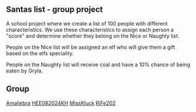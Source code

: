 ## Santas list - group project
A school project where we create a list of 100 people with different characteristics.
We use these characteristics to assign each person a "score" and determine whether they belong on the Nice or Naughty list.

People on the Nice list will be assigned an elf who will give them a gift based on the elfs speciality.

People on the Naughty list will receive coal and have a 10% chance of being eaten by Gryla.

## Group

[Amaliebra](https://github.com/Amaliebra)
[HEE082024KH](https://github.com/HEE082024KH)
[MissKluck](https://github.com/MissKluck)
[RiFe202](https://github.com/RiFe202)

